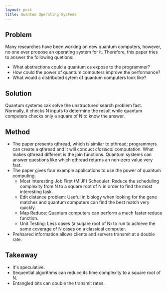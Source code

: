 ```yaml
---
layout: post
title: Quantum Operating Systems
---
```


## Problem
Many researches have been working on new quantum computers, however, no one 
ever propose an operating system for it. Therefore, this paper tries to answer 
the following quetions:

- What abstractions could a quantum os expose to the programmer?
- How could the power of quantum computers improve the performance?
- What would a distributed sytem of quantum computers look like?

## Solution
Quantum systems cak solve the unstructured search problem fast. Normally, it checks
 N inputs to determine the result while quantum computers checks only a square of N 
 to know the answer.


## Method
- The paper presents qthread, which is simliar to pthread; programmers can create 
a qthread and it will conduct *classical* computation. What makes qthread different
 is the join functions. Quantum systems can answer questions like which qthread 
 returns an non-zero value very fast.
- The paper gives four example applications to use the power of quantum computing.
    - Most Interesting Job First (MIJF) Scheduler: Reduce the scheduling complexity from N to
    a square root of N in order to find the most interesting task.
    - Edit distance problem: Useful in biology when looking for the gene matches and quantum computers 
    can find the best match very quickly.
    - Map Reduce: Quantum computers can perform a much faster reduce function.
    - Unit Testing: Less cases (a suqare roof of N) to run to achieve the same coverage of N cases
    on a classical computer.
- Prehsared information allows clients and servers transmit at a double rate. 
## Takeaway
- It's speculative.
- Sequential algorithms can reduce its time complexity to a square root of N.
- Entangled bits can double the transmit rates.




